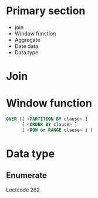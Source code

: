 # Primary section
- join
- Window function
- Aggregate
- Date data 
- Data type
# Join
# Window function

```sql
OVER ([ <PARTITION BY clause> ] 
	  [ <ORDER BY clause> ] 
	  [ <ROW or RANGE clause> ] )
```

# Data type

## Enumerate
Leetcode 262

<!--stackedit_data:
eyJoaXN0b3J5IjpbLTc4MjU3NjQ4XX0=
-->